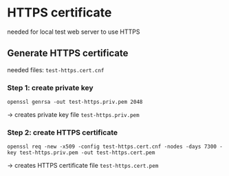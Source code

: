 # HTTPS certificate

needed for local test web server to use HTTPS

## Generate HTTPS certificate

needed files: `test-https.cert.cnf`

### Step 1: create private key

    openssl genrsa -out test-https.priv.pem 2048

-> creates private key file `test-https.priv.pem` 

### Step 2: create HTTPS certificate

    openssl req -new -x509 -config test-https.cert.cnf -nodes -days 7300 -key test-https.priv.pem -out test-https.cert.pem

-> creates HTTPS certificate file `test-https.cert.pem`
